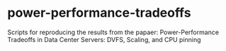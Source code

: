 # power-performance-tradeoffs
Scripts for reproducing the results from the papaer: Power-Performance Tradeoffs in Data Center Servers: DVFS, Scaling, and CPU pinning
